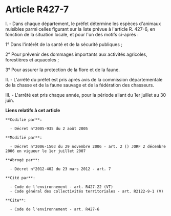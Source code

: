 # Article R427-7

I. - Dans chaque département, le préfet détermine les espèces d'animaux nuisibles parmi celles figurant sur la liste prévue à
l'article R. 427-6, en fonction de la situation locale, et pour l'un des motifs ci-après :

1° Dans l'intérêt de la santé et de la sécurité publiques ;

2° Pour prévenir des dommages importants aux activités agricoles, forestières et aquacoles ;

3° Pour assurer la protection de la flore et de la faune.

II. - L'arrêté du préfet est pris après avis de la commission départementale de la chasse et de la faune sauvage et de la
fédération des chasseurs.

III. - L'arrêté est pris chaque année, pour la période allant du 1er juillet au 30 juin.

**Liens relatifs à cet article**

	**Codifié par**:

	  - Décret n°2005-935 du 2 août 2005

	**Modifié par**:

	  - Décret n°2006-1503 du 29 novembre 2006 - art. 2 () JORF 2 décembre 2006 en vigueur le 1er juillet 2007

	**Abrogé par**:

	  - Décret n°2012-402 du 23 mars 2012 - art. 7

	**Cité par**:

	  - Code de l'environnement - art. R427-22 (VT)
	  - Code général des collectivités territoriales - art. R2122-9-1 (V)

	**Cite**:

	  - Code de l'environnement - art. R427-6

